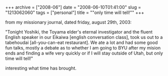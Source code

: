 +++
archive = ["2008-06"]
date = "2008-06-10T01:41:00"
slug = "1213062060"
tags = ["personal"]
title = "\"only time will tell!\""
+++

from my missionary journal, dated friday, august 29th, 2003:

"Tonight Yoshiki, the Toyama elder's eternal investigator and the fluent
English speaker in our Eikaiwa [english conversation class], took us out
to a tabehoudai [all-you-can-eat restaurant]. We ate a lot and had some
good fun talks, mostly a debate as to whether I am going to BYU after my
mision ends and finding a wife very quickly or if I will stay outside of
Utah, but only time will tell!"

interesting what time has brought.

